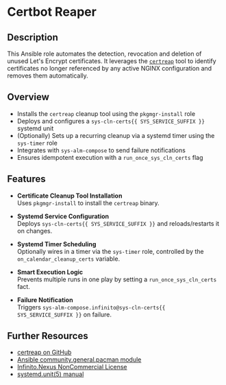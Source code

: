 # Certbot Reaper

## Description

This Ansible role automates the detection, revocation and deletion of unused Let's Encrypt certificates. It leverages the [`certreap`](https://github.com/kevinveenbirkenbach/certreap) tool to identify certificates no longer referenced by any active NGINX configuration and removes them automatically.

## Overview

- Installs the `certreap` cleanup tool using the `pkgmgr-install` role
- Deploys and configures a `sys-cln-certs{{ SYS_SERVICE_SUFFIX }}` systemd unit
- (Optionally) Sets up a recurring cleanup via a systemd timer using the `sys-timer` role
- Integrates with `sys-alm-compose` to send failure notifications
- Ensures idempotent execution with a `run_once_sys_cln_certs` flag

## Features

- **Certificate Cleanup Tool Installation**  
  Uses `pkgmgr-install` to install the `certreap` binary.

- **Systemd Service Configuration**  
  Deploys `sys-cln-certs{{ SYS_SERVICE_SUFFIX }}` and reloads/restarts it on changes.

- **Systemd Timer Scheduling**  
  Optionally wires in a timer via the `sys-timer` role, controlled by the `on_calendar_cleanup_certs` variable.

- **Smart Execution Logic**  
  Prevents multiple runs in one play by setting a `run_once_sys_cln_certs` fact.

- **Failure Notification**  
  Triggers `sys-alm-compose.infinito@sys-cln-certs{{ SYS_SERVICE_SUFFIX }}` on failure.

## Further Resources

- [certreap on GitHub](https://github.com/kevinveenbirkenbach/certreap)  
- [Ansible community.general.pacman module](https://docs.ansible.com/ansible/latest/collections/community/general/pacman_module.html)  
- [Infinito.Nexus NonCommercial License](https://s.infinito.nexus/license)  
- [systemd.unit(5) manual](https://www.freedesktop.org/software/systemd/man/systemd.unit.html)  
